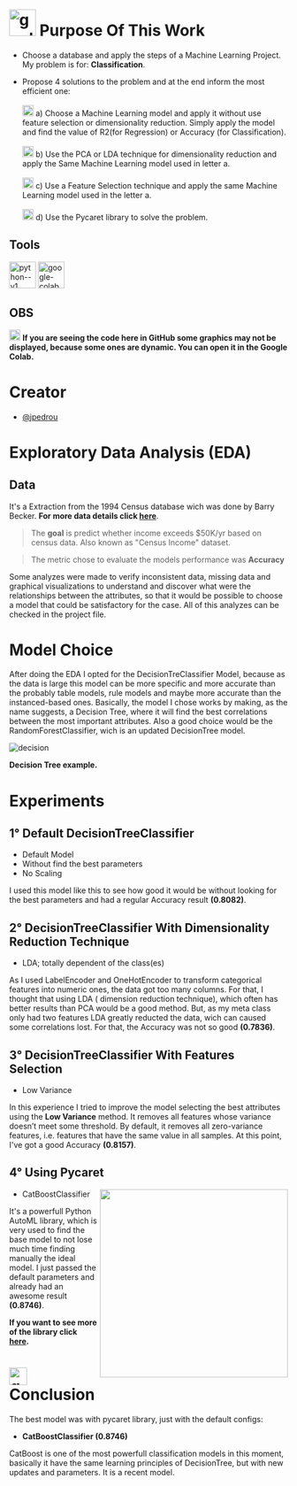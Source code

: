 # <img width="48" height="48" src="https://img.icons8.com/color/48/goal--v1.png" alt="goal--v1"/> Purpose Of This Work 
- Choose a database and apply the steps of a Machine Learning Project. My problem is for: **Classification**.

- Propose 4 solutions to the problem and at the end inform the most efficient one:
  <br><br> <img width="20" height="20" src="https://img.icons8.com/emoji/48/check-mark-emoji.png" alt="check-mark-emoji"/> a) Choose a Machine Learning model and apply it without use feature selection or dimensionality reduction. Simply apply the model and find the value of R2(for Regression) or 
    Accuracy (for Classification).
  <br><br> <img width="20" height="20" src="https://img.icons8.com/emoji/48/check-mark-emoji.png" alt="check-mark-emoji"/> b) Use the PCA or LDA technique for dimensionality reduction and apply the Same Machine Learning model used in letter a.
  <br><br> <img width="20" height="20" src="https://img.icons8.com/emoji/48/check-mark-emoji.png" alt="check-mark-emoji"/> c) Use a Feature Selection technique and apply the same Machine Learning model used in the letter a.
  <br><br> <img width="20" height="20" src="https://img.icons8.com/emoji/48/check-mark-emoji.png" alt="check-mark-emoji"/> d) Use the Pycaret library to solve the problem.

## Tools
<img width="48" height="48" src="https://img.icons8.com/color/48/python--v1.png" alt="python--v1"/> <img width="48" height="48" src="https://img.icons8.com/color/48/google-colab.png" alt="google-colab"/>

## OBS
<img width="20" height="20" src="https://img.icons8.com/color/48/spam.png" alt="spam"/> **If you are seeing the code here in GitHub some graphics may not be displayed, because some ones are dynamic. You can open it in the Google Colab.**

# Creator
- [@jpedrou](https://github.com/jpedrou)
 
# Exploratory Data Analysis (EDA)
## Data 
It's a Extraction from the 1994 Census database wich was done by Barry Becker.
**For more data details click [here](https://archive.ics.uci.edu/ml/datasets/adult)**.

> The **goal** is predict whether income exceeds $50K/yr based on census data. Also known as "Census Income" dataset.

> The metric chose to evaluate the models performance was **Accuracy**

Some analyzes were made to verify inconsistent data, missing data and graphical visualizations to understand and discover what were the relationships between the attributes, so that it would be possible to choose a model that could be satisfactory for the case. All of this analyzes can be checked in the project file.
# Model Choice
After doing the EDA I opted for the DecisionTreClassifier Model, because as the data is large this model can be more specific and more accurate than the probably table models, rule models and maybe more accurate than the instanced-based ones. Basically, the model I chose works by making, as the name suggests, a Decision Tree, where it will find the best correlations between the most important attributes. Also a good choice would be the RandomForestClassifier, wich is an updated DecisionTree model.

![decision](https://github.com/jpedrou/CensusML/assets/127536464/3ad4bcaf-068c-4eb2-b232-d746845b615a)

**Decision Tree example.**

# Experiments
## 1° Default DecisionTreeClassifier
- Default Model
- Without find the best parameters
- No Scaling
  
I used this model like this to see how good it would be without looking for the best parameters and had a regular Accuracy result **(0.8082)**.

## 2° DecisionTreeClassifier With Dimensionality Reduction Technique
- LDA; totally dependent of the class(es)

As I used LabelEncoder and OneHotEncoder to transform categorical features into numeric ones, the data got too many columns. For that, I thought that using LDA ( dimension reduction technique), which often has better results than PCA would be a good method. But, as my meta class only had two features LDA greatly reducted the data, wich can caused some correlations lost. For that, the Accuracy was not so good **(0.7836)**. 


## 3° DecisionTreeClassifier With Features Selection
- Low Variance
  
In this experience I tried to improve the model selecting the best attributes using the **Low Variance** method. It removes all features whose variance doesn’t meet some threshold. By default, it removes all zero-variance features, i.e. features that have the same value in all samples. At this point, I've got a good Accuracy **(0.8157)**.

## 4° Using Pycaret
- CatBoostClassifier <img align='right' width=340 src='https://github.com/jpedrou/CensusML/assets/127536464/4a0e380d-1579-406c-8063-3360d81a4686'>

It's a powerfull Python AutoML library, which is very used to find the base model to not lose much time finding manually the ideal model. I just passed the default parameters and already had an awesome result **(0.8746)**.

**If you want to see more of the library click [here](https://pycaret.org/).**

# <img width="32" height="32" src="https://img.icons8.com/color/48/goodnotes.png" alt="goodnotes"/> Conclusion 
The best model was with pycaret library, just with the default configs:
- **CatBoostClassifier (0.8746)**

CatBoost is one of the most powerfull classification models in this moment, basically it have the same learning principles of DecisionTree, but with new updates and parameters. It is a recent model.
